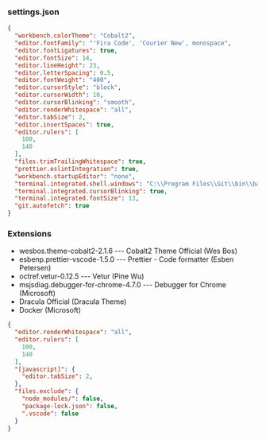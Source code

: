 ### settings.json

```json
{
  "workbench.colorTheme": "Cobalt2",
  "editor.fontFamily": "'Fira Code', 'Courier New', monospace",
  "editor.fontLigatures": true,
  "editor.fontSize": 14,
  "editor.lineHeight": 23,
  "editor.letterSpacing": 0.5,
  "editor.fontWeight": "400",
  "editor.cursorStyle": "block",
  "editor.cursorWidth": 10,
  "editor.cursorBlinking": "smooth",
  "editor.renderWhitespace": "all",
  "editor.tabSize": 2,
  "editor.insertSpaces": true,
  "editor.rulers": [
    100,
    140
  ],
  "files.trimTrailingWhitespace": true,
  "prettier.eslintIntegration": true,
  "workbench.startupEditor": "none",
  "terminal.integrated.shell.windows": "C:\\Program Files\\Git\\bin\\bash.exe",
  "terminal.integrated.cursorBlinking": true,
  "terminal.integrated.fontSize": 13,
  "git.autofetch": true
}
```

### Extensions

- wesbos.theme-cobalt2-2.1.6 --- Cobalt2 Theme Official (Wes Bos)
- esbenp.prettier-vscode-1.5.0 --- Prettier - Code formatter (Esben Petersen)
- octref.vetur-0.12.5 --- Vetur (Pine Wu)
- msjsdiag.debugger-for-chrome-4.7.0 --- Debugger for Chrome (Microsoft)
- Dracula Official (Dracula Theme)
- Docker (Microsoft)


```json
{
  "editor.renderWhitespace": "all",
  "editor.rulers": [
    100,
    140
  ],
  "[javascript]": {
    "editor.tabSize": 2,
  },
  "files.exclude": {
    "node_modules/": false,
    "package-lock.json": false,
    ".vscode": false
  }
}
```
